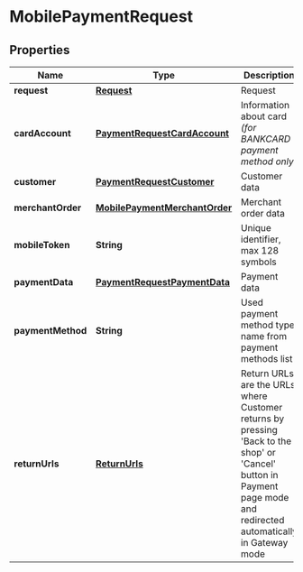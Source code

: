 
# MobilePaymentRequest

## Properties
Name | Type | Description | Notes
------------ | ------------- | ------------- | -------------
**request** | [**Request**](Request.md) | Request | 
**cardAccount** | [**PaymentRequestCardAccount**](PaymentRequestCardAccount.md) | Information about card *(for BANKCARD payment method only)* | 
**customer** | [**PaymentRequestCustomer**](PaymentRequestCustomer.md) | Customer data | 
**merchantOrder** | [**MobilePaymentMerchantOrder**](MobilePaymentMerchantOrder.md) | Merchant order data | 
**mobileToken** | **String** | Unique identifier, max 128 symbols |  [optional]
**paymentData** | [**PaymentRequestPaymentData**](PaymentRequestPaymentData.md) | Payment data | 
**paymentMethod** | **String** | Used payment method type name from payment methods list |  [optional]
**returnUrls** | [**ReturnUrls**](ReturnUrls.md) | Return URLs are the URLs where Customer returns by pressing &#39;Back to the shop&#39; or &#39;Cancel&#39; button in Payment page mode and redirected automatically in Gateway mode |  [optional]



